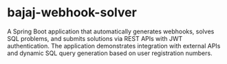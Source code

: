 # bajaj-webhook-solver
A Spring Boot application that automatically generates webhooks, solves SQL problems, and submits solutions via REST APIs with JWT authentication. The application demonstrates integration with external APIs and dynamic SQL query generation based on user registration numbers.
